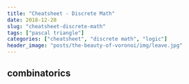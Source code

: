 ```yaml
---
title: "Cheatsheet - Discrete Math"
date: 2018-12-20
slug: "cheatsheet-discrete-math"
tags: ["pascal triangle"]
categories: ["cheatsheet", "discrete math", "logic"]
header_image: "posts/the-beauty-of-voronoi/img/leave.jpg"
---
```


## combinatorics


